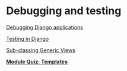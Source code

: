 # Debugging and testing

[Debugging Django applications](Debugging%20and%20testing%2009286b83acda4511bc351d262df773f7/Debugging%20Django%20applications%204e4743bdef344b868bdc62465698830c.md)

[Testing in Django](Debugging%20and%20testing%2009286b83acda4511bc351d262df773f7/Testing%20in%20Django%20aeaee8ce82f54363a37495980256dff1.md)

[Sub-classing Generic Views](Debugging%20and%20testing%2009286b83acda4511bc351d262df773f7/Sub-classing%20Generic%20Views%20d0fa849fc397462db54947663a5603f0.md)

[**Module Quiz: Templates**](Debugging%20and%20testing%2009286b83acda4511bc351d262df773f7/Module%20Quiz%20Templates%20151c7c3a26394b9fa6316e20d0969a89.md)